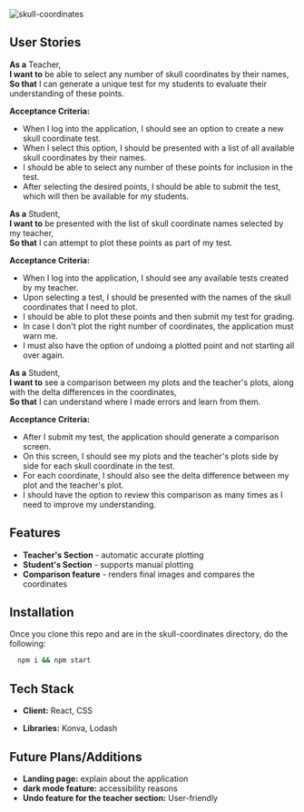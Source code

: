 ![skull-coordinates](https://socialify.git.ci/nevan-dsouza/skull-coordinates/image?description=1&descriptionEditable=A%20dentistry%20project%20to%20help%20test%20medical%20students&font=Source%20Code%20Pro&forks=1&language=1&logo=https%3A%2F%2Fi.postimg.cc%2F8CNk0HXS%2FUntitled-design-1.png&name=1&owner=1&pattern=Circuit%20Board&stargazers=1&theme=Dark)

## User Stories

**As a** Teacher,  
**I want to** be able to select any number of skull coordinates by their names,  
**So that** I can generate a unique test for my students to evaluate their understanding of these points.

**Acceptance Criteria:**

* When I log into the application, I should see an option to create a new skull coordinate test.
* When I select this option, I should be presented with a list of all available skull coordinates by their names.
* I should be able to select any number of these points for inclusion in the test.
* After selecting the desired points, I should be able to submit the test, which will then be available for my students. 


**As a** Student,  
**I want to** be presented with the list of skull coordinate names selected by my teacher,  
**So that** I can attempt to plot these points as part of my test.

**Acceptance Criteria:**

* When I log into the application, I should see any available tests created by my teacher.
* Upon selecting a test, I should be presented with the names of the skull coordinates that I need to plot.
* I should be able to plot these points and then submit my test for grading.
* In case I don't plot the right number of coordinates, the application must warn me.
* I must also have the option of undoing a plotted point and not starting all over again.


**As a** Student,  
**I want to** see a comparison between my plots and the teacher's plots, along with the delta differences in the coordinates,  
**So that** I can understand where I made errors and learn from them.

**Acceptance Criteria:**

* After I submit my test, the application should generate a comparison screen.
* On this screen, I should see my plots and the teacher's plots side by side for each skull coordinate in the test.
* For each coordinate, I should also see the delta difference between my plot and the teacher's plot.
* I should have the option to review this comparison as many times as I need to improve my understanding.
## Features

* **Teacher's Section** - automatic accurate plotting
* **Student's Section** - supports manual plotting
* **Comparison feature** - renders final images and compares the coordinates


## Installation

Once you clone this repo and are in the skull-coordinates directory, do the following:

```bash
  npm i && npm start
```
    
## Tech Stack

* **Client:** React, CSS

* **Libraries:** Konva, Lodash


## Future Plans/Additions

* **Landing page:** explain about the application
* **dark mode feature:** accessibility reasons
* **Undo feature for the teacher section:** User-friendly
